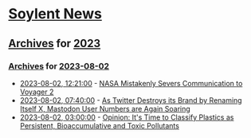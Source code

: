 # [Soylent News](../../../README.md)

## [Archives](../../index.md) for [2023](../index.md)

### [Archives](../../index.md) for [2023-08-02](index.md)

* [2023-08-02, 12:21:00](https://soylentnews.org/article.pl?sid=23/08/01/015201&from=rss) - [NASA Mistakenly Severs Communication to Voyager 2](https://soylentnews.org/article.pl?sid=23/08/01/015201&from=rss)
* [2023-08-02, 07:40:00](https://soylentnews.org/article.pl?sid=23/07/31/0352234&from=rss) - [As Twitter Destroys its Brand by Renaming Itself X, Mastodon User Numbers are Again Soaring](https://soylentnews.org/article.pl?sid=23/07/31/0352234&from=rss)
* [2023-08-02, 03:00:00](https://soylentnews.org/article.pl?sid=23/07/31/0336259&from=rss) - [Opinion: It's Time to Classify Plastics as Persistent, Bioaccumulative and Toxic Pollutants](https://soylentnews.org/article.pl?sid=23/07/31/0336259&from=rss)
